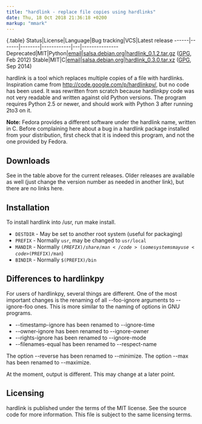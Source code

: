 ```yaml
---
title: "hardlink - replace file copies using hardlinks"
date: Thu, 18 Oct 2018 21:36:18 +0200
markup: "mmark"
---
```




{.table}
Status|License|Language|Bug tracking|VCS|Latest release
------|-------|--------|------------|---|---------------
Deprecated|MIT|Python|[email](mailto:jak@jak-linux.org)|[salsa.debian.org](http://salsa.debian.org/jak/hardlink)|[hardlink_0.1.2.tar.gz](hardlink_0.1.2.tar.gz) ([GPG](hardlink_0.1.2.tar.gz.asc), Feb 2012)
Stable|MIT|C|[email](mailto:jak@jak-linux.org)|[salsa.debian.org](http://salsa.debian.org/gitweb/jak/hardlink)|[hardlink_0.3.0.tar.xz](hardlink_0.3.0.tar.xz) ([GPG](hardlink_0.3.0.tar.xz.asc), Sep 2014)


hardlink is a tool which replaces multiple copies of a file with hardlinks.
Inspiration came from <http://code.google.com/p/hardlinkpy/>, but no code has
been used. It was rewritten from scratch because hardlinkpy code was not very
readable and written against old Python versions. The program requires Python
2.5 or newer, and should work with Python 3 after running 2to3 on it.

<div class="well">

<b>Note:</b> Fedora provides a different software under the hardlink name,
written in C. Before complaining here about a bug in a hardlink package installed
from your distribution, first check that it is indeed this program, and not
the one provided by Fedora.

</div>

Downloads
------------
See in the table above for the current releases. Older releases are available as
well (just change the version number as needed in another link), but there are
no links here.

Installation
------------
To install hardlink into /usr, run make install.

 * <code>DESTDIR</code> - May be set to another root system (useful for packaging)
 * <code>PREFIX</code>  - Normally <code>usr</code>, may be changed to <code>usr/local</code>
 * <code>MANDIR</code> - Normally <code>$(PREFIX)/share/man</code> (some systems may use <code>$(PREFIX)/man</code>)
 * <code>BINDIR</code>  - Normally <code>$(PREFIX)/bin</code>

Differences to hardlinkpy
-------------------------
For users of hardlinkpy, several things are different. One of the most
important changes is the renaming of all --foo-ignore arguments to
--ignore-foo ones. This is more similar to the naming of options in GNU
programs.

* --timestamp-ignore has been renamed to --ignore-time
* --owner-ignore has been renamed to --ignore-owner
* --rights-ignore has been renamed to --ignore-mode
* --filenames-equal has been renamed to --respect-name

The option --reverse has been renamed to --minimize. The option --max has
been renamed to --maximize.

At the moment, output is different. This may change at a later point.

Licensing
---------
hardlink is published under the terms of the MIT license. See the source code
for more information. This file is subject to the same licensing terms.

